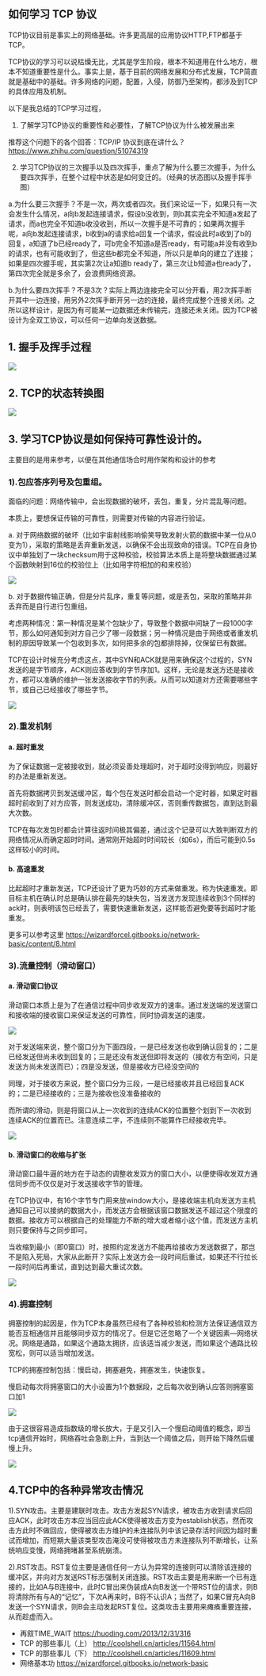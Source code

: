 ## 如何学习 TCP 协议

TCP协议目前是事实上的网络基础。许多更高层的应用协议HTTP,FTP都基于TCP。

TCP协议的学习可以说枯燥无比，尤其是学生阶段，根本不知道用在什么地方，根本不知道重要性是什么。事实上是，基于目前的网络发展和分布式发展，TCP简直就是基础中的基础。许多网络的问题，配置，入侵，防御乃至架构，都涉及到TCP的具体应用及机制。

以下是我总结的TCP学习过程，

1. 了解学习TCP协议的重要性和必要性，了解TCP协议为什么被发展出来

推荐这个问题下的各个回答：TCP/IP 协议到底在讲什么？ https://www.zhihu.com/question/51074319

2. 学习TCP协议的三次握手以及四次挥手，重点了解为什么要三次握手，为什么要四次挥手，在整个过程中状态是如何变迁的。（经典的状态图以及握手挥手图）

a.为什么要三次握手？不是一次，两次或者四次。我们来论证一下，如果只有一次会发生什么情况，a向b发起连接请求，假设b没收到，则b其实完全不知道a发起了请求，而a也完全不知道b收没收到，所以一次握手是不可靠的；如果两次握手呢，a向b发起连接请求，b收到a的请求给a回复一个请求，假设此时a收到了b的回复，a知道了b已经ready了，可b完全不知道a是否ready，有可能a并没有收到b的请求，也有可能收到了，但这些b都完全不知道，所以只是单向的建立了连接；如果是四次握手呢，其实第2次让a知道b ready了，第三次让b知道a也ready了，第四次完全就是多余了，会浪费网络资源。

b.为什么要四次挥手？不是3次？实际上两边连接完全可以分开看，用2次挥手断开其中一边连接，用另外2次挥手断开另一边的连接，最终完成整个连接关闭。之所以这样设计，是因为有可能某一边数据还未传输完，连接还未关闭。因为TCP被设计为全双工协议，可以任何一边单向发送数据。

## 1. 握手及挥手过程

![][0]

## 2. TCP的状态转换图

![][1]

## 3. 学习TCP协议是如何保持可靠性设计的。

主要目的是用来参考，以便在其他通信场合时用作架构和设计的参考

### 1).包应答序列号及包重组。

面临的问题：网络传输中，会出现数据的破坏，丢包，重复，分片混乱等问题。

本质上，要想保证传输的可靠性，则需要对传输的内容进行验证。

a. 对于网络数据的破坏（比如宇宙射线影响偷笑导致发射火箭的数据中某一位从0变为1），采取的策略是丢弃重新发送，以确保不会出现致命的错误。TCP在自身协议中单独划了一块checksum用于这种校验，校验算法本质上是将整块数据通过某个函数映射到16位的校验位上（比如用字符相加的和来校验）

![][2]

b. 对于数据传输正确，但是分片乱序，重复等问题，或是丢包，采取的策略并非丢弃而是自行进行包重组。

考虑两种情况：第一种情况是某个包缺少了，导致整个数据中间缺了一段1000字节，那么如何通知到对方自己少了哪一段数据；另一种情况是由于网络或者重发机制的原因导致某一个包收到多次，如何把多余的包都排除掉，仅保留已有数据。

TCP在设计时候充分考虑这点，其中SYN和ACK就是用来确保这个过程的，SYN发送的是字节顺序，ACK则应答收到的字节序加1。这样，无论是发送方还是接收方，都可以准确的维护一张发送接收字节的列表。从而可以知道对方还需要哪些字节，或自己已经接收了哪些字节。

![][3]

### 2).重发机制

#### a. 超时重发

为了保证数据一定被接收到，就必须妥善处理超时，对于超时没得到响应，则最好的办法是重新发送。

首先将数据拷贝到发送缓冲区，每个包在发送时都会启动一个定时器，如果定时器超时前收到了对方应答，则发送成功，清除缓冲区，否则重传数据包，直到达到最大次数。

TCP在每次发包时都会计算往返时间极其偏差，通过这个记录可以大致判断双方的网络情况从而确定超时时间。通常刚开始超时时间较长（如6s），而后可能到0.5s这样较小的时间。

#### b. 高速重发

比起超时才重新发送，TCP还设计了更为巧妙的方式来做重发。称为快速重发。即目标主机在确认时总是确认排在最先的缺失包，当发送方发现连续收到3个同样的ack时，则表明该包已经丢了，需要快速重新发送，这样能否避免要等到超时才能重发。

更多可以参考这里 https://wizardforcel.gitbooks.io/network-basic/content/8.html

### 3).流量控制（滑动窗口）

#### a. 滑动窗口协议

滑动窗口本质上是为了在通信过程中同步收发双方的速率。通过发送端的发送窗口和接收端的接收窗口来保证发送的可靠性，同时协调发送的速度。

![][4]

对于发送端来说，整个窗口分为下面四段，一是已经发送也收到确认回复的；二是已经发送但尚未收到回复的；三是还没有发送但即将发送的（接收方有空间，只是发送方尚未发送而已）；四是没发送，但是接收方已经没空间的

同理，对于接收方来说，整个窗口分为三段，一是已经接收并且已经回复ACK的；二是已经接收的；三是为接收也没准备接收的

而所谓的滑动，则是将窗口从上一次收到的连续ACK的位置整个划到下一次收到连续ACK的位置而已。注意连续二字，不连续则不能算作已经接收完毕。

![][5]

#### b. 滑动窗口的收缩与扩张

滑动窗口最牛逼的地方在于动态的调整收发双方的窗口大小，以便使得收发双方通信同步而不仅仅是对于发送接收字节的管理。

在TCP协议中，有16个字节专门用来放window大小，是接收端主机向发送方主机通知自己可以接纳的数据大小，而发送方会根据该窗口数据发送不超过这个限度的数据。接收方可以根据自己的处理能力不断的增大或者缩小这个值，而发送方主机则只要保持与之同步即可。

当收缩到最小（即0窗口）时，按照约定发送方不能再给接收方发送数据了，那岂不是陷入死局，大家从此断开？实际上发送方会一段时间后重试，如果还不行拉长一段时间后再重试，直到达到最大重试次数。

![][6]

### 4).拥塞控制

拥塞控制的起因是，作为TCP本身虽然已经有了各种校验和检测方法保证通信双方能否互相通信并且能够同步双方的情况了。但是它还忽略了一个关键因素—网络状况。网络是通路，如果这个通路太拥挤，应该适当减少发送，而如果这个通路比较宽松，则可以适当增加发送。

TCP的拥塞控制包括：慢启动，拥塞避免，拥塞发生，快速恢复。

慢启动每次将拥塞窗口的大小设置为1个数据段，之后每次收到确认应答则拥塞窗口加1

![][7]

由于这很容易造成指数级的增长放大，于是又引入一个慢启动阈值的概念，即当tcp通信开始时，网络吞吐会急剧上升，当到达一个阈值之后，则开始下降然后缓慢上升。

![][8]

## 4.TCP中的各种异常攻击情况

1).SYN攻击。主要是建联时攻击。攻击方发起SYN请求，被攻击方收到请求后回应ACK，此时攻击方本应当回应此ACK使得被攻击方变为establish状态，然而攻击方此时不做回应，使得被攻击方维护的未连接队列中该记录存活时间因为超时重试而增加，而短期大量该类型攻击淹没可使得被攻击方未连接队列不断增长，让系统响应变慢，网络拥堵甚至系统崩溃。

2).RST攻击。RST复位主要是通信任何一方认为异常的连接则可以清除该连接的缓冲区，并向对方发送RST标志强制关闭连接。RST攻击主要是用来断一个已有连接的，比如A与B连接中，此时C冒出来伪装成A向B发送一个带RST位的请求，则B将清除所有与A的“记忆”，下次A再来时，B将不认识A；当然了，如果C冒充A向B发送一个SYN请求，则B会主动发起RST复位。这类攻击主要用来瘫痪重要连接，从而趁虚而入。

* 再叙TIME_WAIT https://huoding.com/2013/12/31/316
* TCP 的那些事儿（上） http://coolshell.cn/articles/11564.html
* TCP 的那些事儿（下） http://coolshell.cn/articles/11609.html
* 网络基本功 https://wizardforcel.gitbooks.io/network-basic

[0]: ./img/VZZryyV.png
[1]: ./img/VRviyei.jpg
[2]: ./img/jmUZVjQ.png
[3]: ./img/6ZFvqiZ.png
[4]: ./img/7RJnAn2.jpg
[5]: ./img/FV7rQ3m.png
[6]: ./img/Aram2eR.jpg
[7]: ./img/qquqiiJ.jpg
[8]: ./img/yMnaiiR.jpg